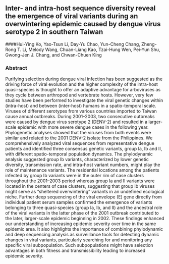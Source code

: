 ## Inter- and intra-host sequence diversity reveal the emergence of viral variants during an overwintering epidemic caused by dengue virus serotype 2 in southern Taiwan

####Hui-Ying Ko, Yao-Tsun Li, Day-Yu Chao, Yun-Cheng Chang, Zheng-Rong T. Li, Melody Wang, Chuan-Liang Kao, Tzai-Hung Wen, Pei-Yun Shu, Gwong-Jen J. Chang, and Chwan-Chuen King


### Abstract

Purifying selection during dengue viral infection has been suggested as the driving force of viral evolution and the higher complexity of the intra-host quasi-species is thought to offer an adaptive advantage for arboviruses as they cycle between arthropod and vertebrate hosts. However, very few studies have been performed to investigate the viral genetic changes within (intra-host) and between (inter-host) humans in a spatio-temporal scale. Viruses of different serotypes from various countries imported to Taiwan cause annual outbreaks. During 2001–2003, two consecutive outbreaks were caused by dengue virus serotype 2 (DENV-2) and resulted in a larger-scale epidemic with more severe dengue cases in the following year. Phylogenetic analyses showed that the viruses from both events were similar and related to the 2001 DENV-2 isolate from the Philippines. We comprehensively analyzed viral sequences from representative dengue patients and identified three consensus genetic variants, group Ia, Ib and II, with different spatio-temporal population dynamics. The phylodynamic analysis suggested group Ib variants, characterized by lower genetic diversity, transmission rate, and intra-host variant numbers, might play the role of maintenance variants. The residential locations among the patients infected by group Ib variants were in the outer rim of case clusters throughout the 2001–2003 period whereas group Ia and II variants were located in the centers of case clusters, suggesting that group Ib viruses might serve as “sheltered overwintering” variants in an undefined ecological niche. Further deep sequencing of the viral envelope (E) gene directly from individual patient serum samples confirmed the emergence of variants belonging to three quasi-species (group Ia, Ib, and II) and the ancestral role of the viral variants in the latter phase of the 2001 outbreak contributed to the later, larger-scale epidemic beginning in 2002. These findings enhanced our understanding of increasing epidemic severity over time in the same epidemic area. It also highlights the importance of combining phylodynamic and deep sequencing analysis as surveillance tools for detecting dynamic changes in viral variants, particularly searching for and monitoring any specific viral subpopulation. Such subpopulations might have selection advantages in both fitness and transmissibility leading to increased epidemic severity.



